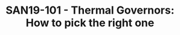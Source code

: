 ---
categories:
- san19
description: With higher Gigahertz and multiple cores packed in a SoC the need for
  thermal management for ARM based SoCs gets more and more critical. Thermal governors
  that define the policy for thermal management play a pivotal role in ensuring thermal
  safety of the device. Choosing the right one ensures the device performs optimally
  with in the thermal budget.<br /> <br /> In this presentation Keerthy Jagadeesh,
  Co-maintainer TI BANDGAP AND THERMAL DRIVER explores the behavior of existing governors
  like step_wise, fair_share, bang_bang governors on A15 based DRA7 SoCs as an example.
  Governors perform differently based on the Number of Cores the SoC packs, the process
  node and the use cases. The results on DRA7 family of SoCs will be used to provide
  guide lines while choosing a particular thermal governor for a given SoC based on
  the above mentioned parameters.
image:
  featured: 'true'
  path: /assets/images/featured-images/san19/SAN19-101.png
session_attendee_num: '7'
session_id: SAN19-101
session_room: Sunset IV (Session 2)
session_slot:
  end_time: '2019-09-23 14:25:00'
  start_time: '2019-09-23 14:00:00'
session_speakers:
- speaker_bio: Keerthy Jagadeesh is part of Linux core product development team of
    the Texas Intruments and has been an active linux contibutor for the past 8+ years.
    He has worked mainly on thermal management for TI SoCs, PMIC driver development,
    Implementing low power modes for AM437x SoCs. Currently<br /> co maintains TI
    BANDGAP AND THERMAL DRIVER & maintains TI DAVINCI SERIES GPIO DRIVER.
  speaker_company: Texas Instruments
  speaker_image: /assets/images/speakers/san19/keerthy-jagadeesh.jpg
  speaker_location: ''
  speaker_name: Keerthy Jagadeesh
  speaker_position: Software Engineer
  speaker_url: ''
  speaker_username: jkeerthy
session_track: Power Management
tag: session
tags:
- Power Management
- ' Linux Kernel'
- ' Automotive'
title: 'SAN19-101 - Thermal Governors: How to pick the right one'
---